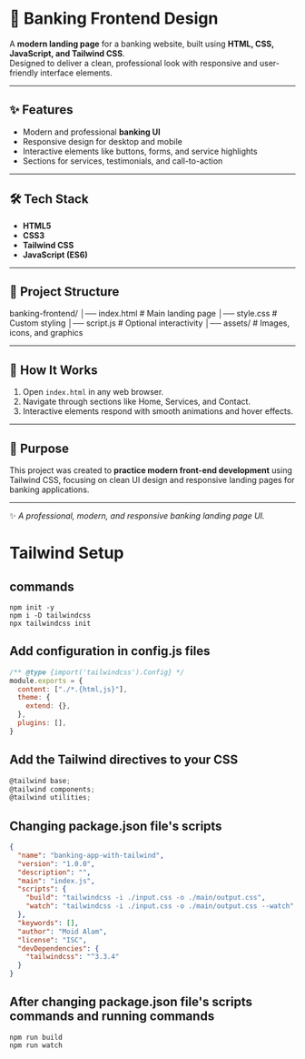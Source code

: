# 🏦 Banking Frontend Design  

A **modern landing page** for a banking website, built using **HTML, CSS, JavaScript, and Tailwind CSS**.  
Designed to deliver a clean, professional look with responsive and user-friendly interface elements.  

---

## ✨ Features  
- Modern and professional **banking UI**  
- Responsive design for desktop and mobile  
- Interactive elements like buttons, forms, and service highlights  
- Sections for services, testimonials, and call-to-action  

---

## 🛠️ Tech Stack  
- **HTML5**  
- **CSS3**  
- **Tailwind CSS**  
- **JavaScript (ES6)**  

---

## 📂 Project Structure  
banking-frontend/
│── index.html # Main landing page
│── style.css # Custom styling
│── script.js # Optional interactivity
│── assets/ # Images, icons, and graphics


---

## 🚀 How It Works  
1. Open `index.html` in any web browser.  
2. Navigate through sections like Home, Services, and Contact.  
3. Interactive elements respond with smooth animations and hover effects.  

---

## 🎯 Purpose  
This project was created to **practice modern front-end development** using Tailwind CSS, focusing on clean UI design and responsive landing pages for banking applications.  

---
✨ *A professional, modern, and responsive banking landing page UI.*  

# Tailwind Setup

## commands

```commands
npm init -y
npm i -D tailwindcss
npx tailwindcss init
```

## Add configuration in config.js files

```javascript
/** @type {import('tailwindcss').Config} */
module.exports = {
  content: ["./*.{html,js}"],
  theme: {
    extend: {},
  },
  plugins: [],
}
```

## Add the Tailwind directives to your CSS

```javascript
@tailwind base;
@tailwind components;
@tailwind utilities;
```

## Changing package.json file's scripts

```json
{
  "name": "banking-app-with-tailwind",
  "version": "1.0.0",
  "description": "",
  "main": "index.js",
  "scripts": {
    "build": "tailwindcss -i ./input.css -o ./main/output.css",
    "watch": "tailwindcss -i ./input.css -o ./main/output.css --watch"
  },
  "keywords": [],
  "author": "Moid Alam",
  "license": "ISC",
  "devDependencies": {
    "tailwindcss": "^3.3.4"
  }
}
```

## After changing package.json file's scripts commands and running commands

```commands
npm run build
npm run watch
```
